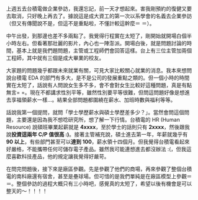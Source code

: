 <!--
[date]: 2011-10-03
[title]:     企業參訪 - 台積電 (tsmc)
[name]:     company-visit-tsmc
[tag]:     company visit | 企業參訪, tsmc | 台積電
[photo]: http://i.minus.com/jh6aeXmPzPfXr.png
-->

上週五去台積電做企業參訪，我還忘記，前一天才想起來。害我剛預約的復健又要去取消，只好晚上再去了。據說這是成大資工的第一次以系學會的名義去企業參訪（但又有傳聞說不是，但這不是重點啦，不懂計較這幹麼＝ ＝）。

中午出發，到那邊也差不多兩點了。我覺得行程實在太短了，剛開始就開場白個半小時左右。但看著那壯麗的影片，內心也一陣澎派。開場白後，就是問題討論的時間，基本上就是我們題問題，主管或工程師們會回答這樣。台上有三位主管加兩個工程師，其中就有三個是成大畢業的校友。

大家題的問題幾乎都跟未來就業有關，可見大家比較關心就業的消息。我本來想問說台積電 EDA 的部門有多大，是不是公司的發展重點之類的。但一個小時的時間實在太短了，話說有人問說女生多不多，會不會對女生比較好這種問題，真是有點無言= =。現在不都講求性別平等，雖然性別要平等很難，但問這問題好像是想進去享福領薪水一樣...。結果全部問題都圍繞在薪水、加班時數與福利等等。

話說我第一個提問，就問「學士學歷薪水與碩士學歷差多少？」。當然會問這個問題，主要還是因為我不想唸研究所，想了解一下行情。台積電的 HR (Human Resource) 說碩班畢業起薪就是 **4xxxx**，至於學士的話則只有 **2xxxx**，然後跟我說**投資這兩年 C/P 值很高 :)**。接著主管補充說，碩士進去第一年，年薪就幾乎有 **90 以上**，有些部門甚至可以**達到 100**，薪水領十四個月。但我覺得台積電看起來好嚴格，不能攜帶任何可儲存電子產品。雖然我可能連想進去都沒辦法 :(，但我這麼喜歡科技產品，他的規定讓我覺得好嚴苛。

在問完問題後，接下來是廠區參觀。先是參觀了他們的商場，再來參觀了整個台積電的南科廠還有宿舍，甚至是壘球場。但可惜的是我們單純是在廠區模型上參觀＝ ＝。整個參訪的過程大概只有三小時吧，感覺真的太短了，希望以後有機會是可以整天的～！！！！


